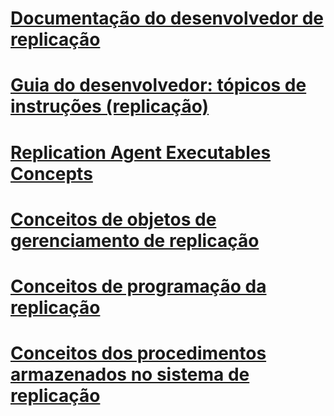 # [Documentação do desenvolvedor de replicação](replication-developer-documentation.md)
# [Guia do desenvolvedor: tópicos de instruções (replicação)](developer-s-guide-how-to-topics-replication.md)
# [Replication Agent Executables Concepts](replication-agent-executables-concepts.md)
# [Conceitos de objetos de gerenciamento de replicação](replication-management-objects-concepts.md)
# [Conceitos de programação da replicação](replication-programming-concepts.md)
# [Conceitos dos procedimentos armazenados no sistema de replicação](replication-system-stored-procedures-concepts.md)
